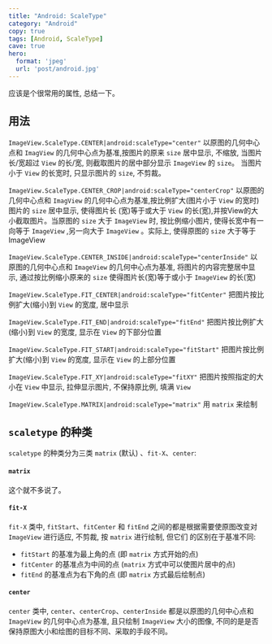 ```yaml
---
title: "Android: ScaleType"
category: "Android"
copy: true
tags: [Android, ScaleType]
cave: true
hero:
  format: 'jpeg'
  url: 'post/android.jpg'
---
```

应该是个很常用的属性, 总结一下。

## 用法

`ImageView.ScaleType.CENTER|android:scaleType="center"` 以原图的几何中心点和 `ImagView` 的几何中心点为基准,按图片的原来 `size` 居中显示, 不缩放, 当图片长/宽超过 `View` 的长/宽, 则截取图片的居中部分显示 `ImageView` 的 `size`。 当图片小于 `View` 的长宽时, 只显示图片的 `size`, 不剪裁。

`ImageView.ScaleType.CENTER_CROP|android:scaleType="centerCrop"` 以原图的几何中心点和 `ImagView` 的几何中心点为基准,按比例扩大(图片小于 `View` 的宽时)图片的 `size` 居中显示, 使得图片长 (宽)等于或大于 `View` 的长(宽),并按View的大小截取图片。当原图的 `size` 大于 `ImageView` 时, 按比例缩小图片, 使得长宽中有一向等于 `ImageView` ,另一向大于 `ImageView` 。实际上, 使得原图的 `size` 大于等于 ImageView

`ImageView.ScaleType.CENTER_INSIDE|android:scaleType="centerInside"` 以原图的几何中心点和 `ImageView` 的几何中心点为基准, 将图片的内容完整居中显示, 通过按比例缩小原来的 `size` 使得图片长(宽)等于或小于 `ImageView` 的长(宽)

`ImageView.ScaleType.FIT_CENTER|android:scaleType="fitCenter"` 把图片按比例扩大(缩小)到 `View` 的宽度, 居中显示

`ImageView.ScaleType.FIT_END|android:scaleType="fitEnd"` 把图片按比例扩大(缩小)到 `View` 的宽度, 显示在 `View` 的下部分位置

`ImageView.ScaleType.FIT_START|android:scaleType="fitStart"` 把图片按比例扩大(缩小)到 `View` 的宽度, 显示在 `View` 的上部分位置

`ImageView.ScaleType.FIT_XY|android:scaleType="fitXY"` 把图片按照指定的大小在 `View` 中显示, 拉伸显示图片, 不保持原比例, 填满 `View`

`ImageView.ScaleType.MATRIX|android:scaleType="matrix"` 用 `matrix` 来绘制

## `scaletype` 的种类

`scaletype` 的种类分为三类 `matrix` (默认) 、`fit-X`、`center`:

#### `matrix`

这个就不多说了。

#### `fit-X`

`fit-X` 类中, `fitStart`、`fitCenter` 和 `fitEnd` 之间的都是根据需要使原图改变对 `ImageView` 进行适应, 不剪裁, 按 `matrix` 进行绘制, 但它们 的区别在于基准不同:

* `fitStart` 的基准为最上角的点 (即 `matrix` 方式开始的点)
* `fitCenter` 的基准点为中间的点 (`matrix` 方式中可以使图片居中的点)
* `fitEnd` 的基准点为右下角的点 (即 `matrix` 方式最后绘制点)

#### `center`

`center` 类中, `center`、`centerCrop`、`centerInside` 都是以原图的几何中心点和 `ImageView` 的几何中心点为基准, 且只绘制 `ImageView` 大小的图像, 不同的是是否保持原图大小和绘图的目标不同、采取的手段不同。
